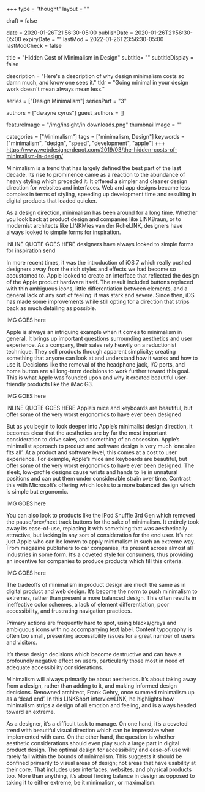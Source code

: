 +++
type = "thought"
layout = ""

draft = false

date = 2020-01-26T21:56:30-05:00
publishDate = 2020-01-26T21:56:30-05:00
expiryDate = ""
lastMod = 2022-01-26T23:56:30-05:00
lastModCheck = false

title = "Hidden Cost of Minimalism in Design"
subtitle= ""
subtitleDisplay = false

description = "Here's a description of why design minimalism costs so damn much, and know one sees it."
tldr = "Going minimal in your design work doesn't mean always mean less."

series = ["Design Minimalism"]
seriesPart = "3"

authors = ["dwayne cyrus"]
guest_authors = []

featureImage = "/img/insight/in downloads.png"
thumbnailImage = ""

categories = ["Minimalism"]
tags = ["minimalism, Design"]
keywords = ["minimalism", "design", "speed", "development", "apple"]
+++
https://www.webdesignerdepot.com/2019/03/the-hidden-costs-of-minimalism-in-design/

Minimalism is a trend that has largely defined the best part of the last decade. Its rise to prominence came as a reaction to the abundance of heavy styling which preceded it. It offered a simpler and cleaner design direction for websites and interfaces. Web and app designs became less complex in terms of styling, speeding up development time and resulting in digital products that loaded quicker.

As a design direction, minimalism has been around for a long time. Whether you look back at product design and companies like LINKBraun, or to modernist architects like LINKMies van der RoheLINK, designers have always looked to simple forms for inspiration.

INLINE QUOTE GOES HERE designers have always looked to simple forms for inspiration send

In more recent times, it was the introduction of iOS 7 which really pushed designers away from the rich styles and effects we had become so accustomed to. Apple looked to create an interface that reflected the design of the Apple product hardware itself. The result included buttons replaced with thin ambiguous icons, little differentiation between elements, and a general lack of any sort of feeling: it was stark and severe. Since then, iOS has made some improvements while still opting for a direction that strips back as much detailing as possible.

IMG GOES here

Apple is always an intriguing example when it comes to minimalism in general. It brings up important questions surrounding aesthetics and user experience. As a company, their sales rely heavily on a reductionist technique. They sell products through apparent simplicity; creating something that anyone can look at and understand how it works and how to use it. Decisions like the removal of the headphone jack, I/O ports, and home button are all long-term decisions to work further toward this goal. This is what Apple was founded upon and why it created beautiful user-friendly products like the iMac G3.

IMG GOES here

INLINE QUOTE GOES HERE Apple’s mice and keyboards are beautiful, but offer some of the very worst ergonomics to have ever been designed

But as you begin to look deeper into Apple’s minimalist design direction, it becomes clear that the aesthetics are by far the most important consideration to drive sales, and something of an obsession. Apple’s minimalist approach to product and software design is very much ‘one size fits all’. At a product and software level, this comes at a cost to user experience. For example, Apple’s mice and keyboards are beautiful, but offer some of the very worst ergonomics to have ever been designed. The sleek, low-profile designs cause wrists and hands to lie in unnatural positions and can put them under considerable strain over time. Contrast this with Microsoft’s offering which looks to a more balanced design which is simple but ergonomic.

IMG GOES here

You can also look to products like the iPod Shuffle 3rd Gen which removed the pause/prev/next track buttons for the sake of minimalism. It entirely took away its ease-of-use, replacing it with something that was aesthetically attractive, but lacking in any sort of consideration for the end user. It’s not just Apple who can be known to apply minimalism in such an extreme way. From magazine publishers to car companies, it’s present across almost all industries in some form. It’s a coveted style for consumers, thus providing an incentive for companies to produce products which fill this criteria.

IMG GOES here

The tradeoffs of minimalism in product design are much the same as in digital product and web design. It’s become the norm to push minimalism to extremes, rather than present a more balanced design. This often results in ineffective color schemes, a lack of element differentiation, poor accessibility, and frustrating navigation practices.

Primary actions are frequently hard to spot, using blacks/greys and ambiguous icons with no accompanying text label. Content typography is often too small, presenting accessibility issues for a great number of users and visitors.

It’s these design decisions which become destructive and can have a profoundly negative effect on users, particularly those most in need of adequate accessibility considerations.

Minimalism will always primarily be about aesthetics. It’s about taking away from a design, rather than adding to it, and making informed design decisions. Renowned architect, Frank Gehry, once summed minimalism up as a ‘dead end’. In this LINKShort interviewLINK, he highlights how minimalism strips a design of all emotion and feeling, and is always headed toward an extreme.

As a designer, it’s a difficult task to manage. On one hand, it’s a coveted trend with beautiful visual direction which can be impressive when implemented with care. On the other hand, the question is whether aesthetic considerations should even play such a large part in digital product design. The optimal design for accessibility and ease-of-use will rarely fall within the bounds of minimalism.
This suggests it should be confined primarily to visual areas of design; not areas that have usability at their core. That includes user interfaces, websites, and physical products too. More than anything, it’s about finding balance in design as opposed to taking it to either extreme, be it minimalism, or maximalism.
